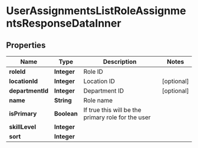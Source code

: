 

# UserAssignmentsListRoleAssignmentsResponseDataInner


## Properties

| Name | Type | Description | Notes |
|------------ | ------------- | ------------- | -------------|
|**roleId** | **Integer** | Role ID |  |
|**locationId** | **Integer** | Location ID |  [optional] |
|**departmentId** | **Integer** | Department ID |  [optional] |
|**name** | **String** | Role name |  |
|**isPrimary** | **Boolean** | If true this will be the primary role for the user |  |
|**skillLevel** | **Integer** |  |  |
|**sort** | **Integer** |  |  |



